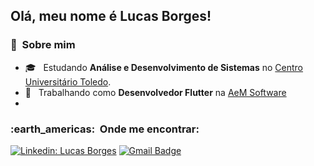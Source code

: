 ## Olá, meu nome é <strong>Lucas Borges!</strong>

[comment]: <>  (> ....)
<h3> 👨 &nbsp;Sobre mim </h3>

 - 🎓 &nbsp; Estudando **Análise e Desenvolvimento de Sistemas** no <a href="http://www.unitoledo.br">Centro Universitário Toledo</a>.
 -  💼 &nbsp; Trabalhando como **Desenvolvedor Flutter** na <a href="https://aemsoftware.com.br">AeM Software</a>
 -  
 [comment]: <>  (- 🌱 &nbsp; Aprendendo mais sobre **Python e Backend**.)

<h3> :earth_americas: &nbsp;Onde me encontrar: </h3> 

[![Linkedin: Lucas Borges](https://img.shields.io/badge/-lucasborges01-blue?style=flat-square&logo=Linkedin&logoColor=white&link=https://www.linkedin.com/in/lucasborges01/)](https://www.linkedin.com/in/lucasborges01/)
[![Gmail Badge](https://img.shields.io/badge/-lucasb.souza01@hotmail.com-006bed?style=flat-square&logo=Gmail&logoColor=white&link=mailto:lucasb.souza01@hotmail.com)](mailto:lucasb.souza01@hotmail.com)
